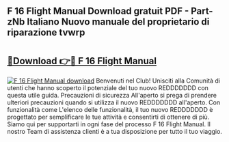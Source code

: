 ## F 16 Flight Manual Download gratuit PDF - Part-zNb Italiano Nuovo manuale del proprietario di riparazione tvwrp

# <h2><a href="http://dfdd9p.blite.top/?on=F+16+Flight+Manual">🔗Download 👉🔴 F 16 Flight Manual</a></h2>

[![F 16 Flight Manual download](https://i.imgur.com/lujVjoI.png)](http://dfdd9p.blite.top/?on=F+16+Flight+Manual)
Benvenuti nel Club! Unisciti alla Comunità di utenti che hanno scoperto il potenziale del tuo nuovo REDDDDDDD con questa utile guida. Precauzioni di sicurezza All'aperto si prega di prendere ulteriori precauzioni quando si utilizza il nuovo REDDDDDDD all'aperto. Con funzionalità come L'elenco delle funzionalità, il tuo nuovo REDDDDDDD è progettato per semplificare le tue attività e consentirti di ottenere di più. Siamo qui per supportarti in ogni fase del processo F 16 Flight Manual. Il nostro Team di assistenza clienti è a tua disposizione per tutto il tuo viaggio.
